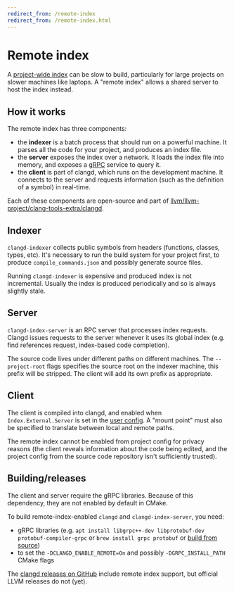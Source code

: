 ```yaml
---
redirect_from: /remote-index
redirect_from: /remote-index.html
---
```

# Remote index

A [project-wide index](/design/indexing) can be slow to build, particularly
for large projects on slower machines like laptops. A "remote index" allows
a shared server to host the index instead.

## How it works

The remote index has three components:

- the **indexer** is a batch process that should run on a powerful machine.
  It parses all the code for your project, and produces an index file.
- the **server** exposes the index over a network. It loads the index file into
  memory, and exposes a [gRPC](https://grpc.io) service to query it.
- the **client** is part of clangd, which runs on the development machine.
  It connects to the server and requests information (such as the definition
  of a symbol) in real-time.

Each of these components are open-source and part of
[llvm/llvm-project/clang-tools-extra/clangd](https://github.com/llvm/llvm-project/tree/main/clang-tools-extra/clangd/).

## Indexer

`clangd-indexer` collects public symbols from headers (functions, classes,
types, etc). It's necessary to run the build system for your project first,
to produce `compile_commands.json` and possibly generate source files.

Running `clangd-indexer` is expensive and produced index is not incremental.
Usually the index is produced periodically and so is always slightly stale.

## Server

`clangd-index-server` is an RPC server that processes index requests. Clangd
issues requests to the server whenever it uses its global index (e.g. find
references request, index-based code completion).

The source code lives under different paths on different machines.
The `--project-root` flags specifies the source root on the indexer machine,
this prefix will be stripped. The client will add its own prefix as appropriate.

## Client

The client is compiled into clangd, and enabled when `Index.External.Server` is
set in the [user config](/config). A "mount point" must also be specified to
translate between local and remote paths.

The remote index cannot be enabled from project config for privacy reasons
(the client reveals information about the code being edited, and the project
config from the source code repository isn't sufficiently trusted).

## Building/releases

The client and server require the gRPC libraries.
Because of this dependency, they are not enabled by default in CMake.

To build remote-index-enabled `clangd` and `clangd-index-server`, you need:
 - gRPC libraries (e.g. `apt install libgrpc++-dev libprotobuf-dev
   protobuf-compiler-grpc` or `brew install grpc protobuf` or
   [build from source](https://github.com/grpc/grpc/blob/master/BUILDING.md))
 - to set the `-DCLANGD_ENABLE_REMOTE=On` and possibly `-DGRPC_INSTALL_PATH`
   CMake flags

The [clangd releases on GitHub](https://github.com/clangd/clangd/releases)
include remote index support, but official LLVM releases do not (yet).
